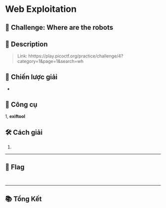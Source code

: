 
# Web Exploitation

## 🧩 Challenge: Where are the robots

## 📝 Description

> Link: hhttps://play.picoctf.org/practice/challenge/4?category=1&page=1&search=wh

## 🧠 Chiến lược giải
- 

## 🔧 Công cụ 
1, **exiftool**


## 🛠️ Cách giải

1.
---

## 🏁 Flag

```


```

---

## 📚 Tổng Kết

